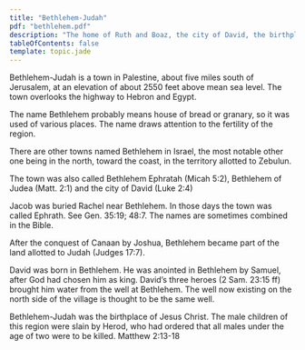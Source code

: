 ```yaml
---
title: "Bethlehem-Judah"
pdf: "bethlehem.pdf"
description: "The home of Ruth and Boaz, the city of David, the birthplace of Jesus Christ."
tableOfContents: false
template: topic.jade
---
```


Bethlehem-Judah is a town in Palestine, about five miles south of Jerusalem, at an elevation of about 2550 feet above mean sea level. The town overlooks the highway to Hebron and Egypt.

The name Bethlehem probably means house of bread or granary, so it was used of various places. The name draws attention to the fertility of the region.

There are other towns named Bethlehem in Israel, the most notable other one being in the north, toward the coast, in the territory allotted to Zebulun.

The town was also called Bethlehem Ephratah (Micah 5:2), Bethlehem of Judea (Matt. 2:1) and the city of David (Luke 2:4)

Jacob was buried Rachel near Bethlehem. In those days the town was called Ephrath. See Gen. 35:19; 48:7. The names are sometimes combined in the Bible.

After the conquest of Canaan by Joshua, Bethlehem became part of the land allotted to Judah (Judges 17:7).

David was born in Bethlehem. He was anointed in Bethlehem by Samuel, after God had chosen him as king. David’s three heroes (2 Sam. 23:15 ff) brought him water from the well at Bethlehem. The well now existing on the north side of the village is thought to be the same well.

Bethlehem-Judah was the birthplace of Jesus Christ. The male children of this region were slain by Herod, who had ordered that all males under the age of two were to be killed. Matthew 2:13-18

